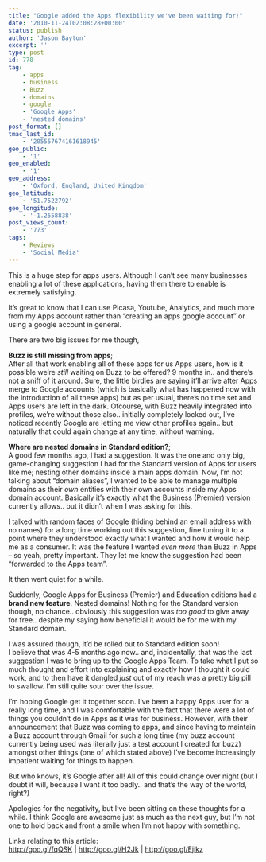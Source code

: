 ```yaml
---
title: "Google added the Apps flexibility we've been waiting for!"
date: '2010-11-24T02:08:28+00:00'
status: publish
author: 'Jason Bayton'
excerpt: ''
type: post
id: 778
tag:
    - apps
    - business
    - Buzz
    - domains
    - google
    - 'Google Apps'
    - 'nested domains'
post_format: []
tmac_last_id:
    - '205557674161618945'
geo_public:
    - '1'
geo_enabled:
    - '1'
geo_address:
    - 'Oxford, England, United Kingdom'
geo_latitude:
    - '51.7522792'
geo_longitude:
    - '-1.2558838'
post_views_count:
    - '773'
tags:
    - Reviews
    - 'Social Media'
---
```

This is a huge step for apps users. Although I can’t see many businesses enabling a lot of these applications, having them there to enable is extremely satisfying.

It’s great to know that I can use Picasa, Youtube, Analytics, and much more from my Apps account rather than “creating an apps google account” or using a google account in general.

There are two big issues for me though,

**Buzz is still missing from apps**;  
After all that work enabling all of these apps for us Apps users, how is it possible we’re *still* waiting on Buzz to be offered? 9 months in.. and there’s not a sniff of it around. Sure, the little birdies are saying it’ll arrive after Apps merge to Google accounts (which is basically what has happened now with the introduction of all these apps) but as per usual, there’s no time set and Apps users are left in the dark. Ofcourse, with Buzz heavily integrated into profiles, we’re without those also.. initially completely locked out, I’ve noticed recently Google are letting me view other profiles again.. but naturally that could again change at any time, without warning.

**Where are nested domains in Standard edition?**;  
A good few months ago, I had a suggestion. It was the one and only big, game-changing suggestion I had for the Standard version of Apps for users like me; nesting other domains inside a main apps domain. Now, I’m not talking about “domain aliases”, I wanted to be able to manage multiple domains as their *own* entities with their own accounts inside my Apps domain account. Basically it’s exactly what the Business (Premier) version currently allows.. but it didn’t when I was asking for this.

I talked with random faces of Google (hiding behind an email address with no names) for a long time working out this suggestion, fine tuning it to a point where they understood exactly what I wanted and how it would help me as a consumer. It was the feature I wanted *even more* than Buzz in Apps – so yeah, pretty important. They let me know the suggestion had been “forwarded to the Apps team”.

It then went quiet for a while.

Suddenly, Google Apps for Business (Premier) and Education editions had a **brand new feature**. Nested domains! Nothing for the Standard version though, no chance.. obviously this suggestion was *too good* to give away for free.. despite my saying how beneficial it would be for me with my Standard domain.

I was assured though, it’d be rolled out to Standard edition soon!  
I believe that was 4-5 months ago now.. and, incidentally, that was the last suggestion I was to bring up to the Google Apps Team. To take what I put so much thought and effort into explaining and exactly how I thought it could work, and to then have it dangled *just* out of my reach was a pretty big pill to swallow. I’m still quite sour over the issue.

I’m hoping Google get it together soon. I’ve been a happy Apps user for a really long time, and I was comfortable with the fact that there were a lot of things you couldn’t do in Apps as it was for business. However, with their announcement that Buzz was coming to apps, and since having to maintain a Buzz account through Gmail for such a long time (my buzz account currently being used was literally just a test account I created for buzz) amongst other things (one of which stated above) I’ve become increasingly impatient waiting for things to happen.

But who knows, it’s Google after all! All of this could change over night (but I doubt it will, because I want it too badly.. and that’s the way of the world, right?)

Apologies for the negativity, but I’ve been sitting on these thoughts for a while. I think Google are awesome just as much as the next guy, but I’m not one to hold back and front a smile when I’m not happy with something.

Links relating to this article:  
<http://goo.gl/fqQSK> | <http://goo.gl/H2Jk> | <http://goo.gl/Ejikz>